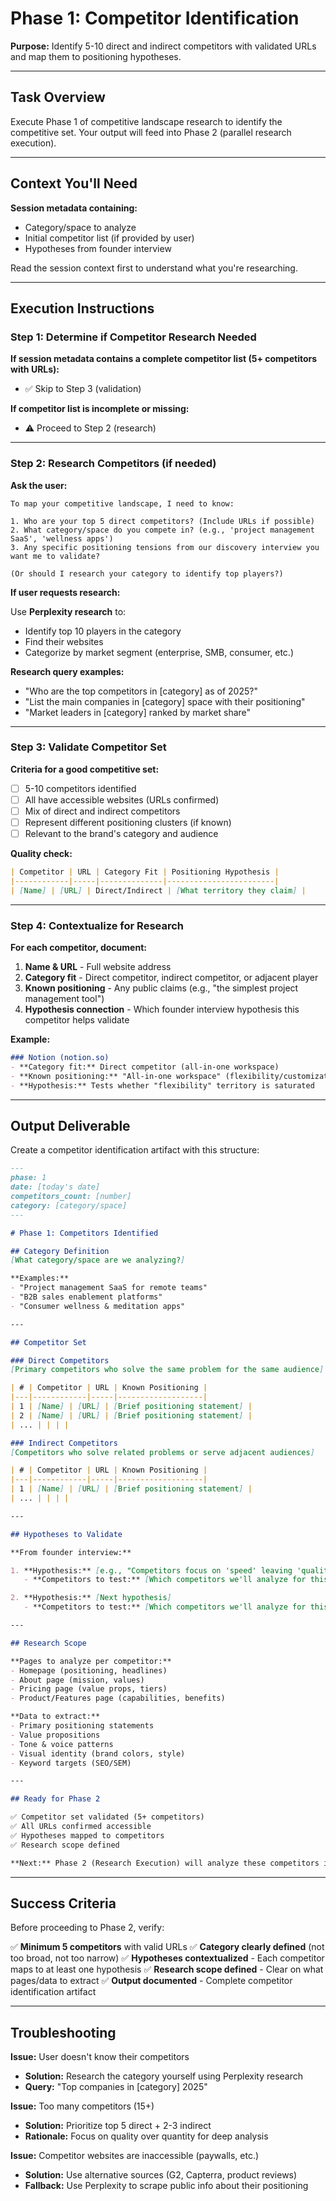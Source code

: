 # Phase 1: Competitor Identification

**Purpose:** Identify 5-10 direct and indirect competitors with validated URLs and map them to positioning hypotheses.

---

## Task Overview

Execute Phase 1 of competitive landscape research to identify the competitive set. Your output will feed into Phase 2 (parallel research execution).

---

## Context You'll Need

**Session metadata containing:**
- Category/space to analyze
- Initial competitor list (if provided by user)
- Hypotheses from founder interview

Read the session context first to understand what you're researching.

---

## Execution Instructions

### Step 1: Determine if Competitor Research Needed

**If session metadata contains a complete competitor list (5+ competitors with URLs):**
- ✅ Skip to Step 3 (validation)

**If competitor list is incomplete or missing:**
- ⚠️ Proceed to Step 2 (research)

---

### Step 2: Research Competitors (if needed)

**Ask the user:**
```
To map your competitive landscape, I need to know:

1. Who are your top 5 direct competitors? (Include URLs if possible)
2. What category/space do you compete in? (e.g., 'project management SaaS', 'wellness apps')
3. Any specific positioning tensions from our discovery interview you want me to validate?

(Or should I research your category to identify top players?)
```

**If user requests research:**

Use **Perplexity research** to:
- Identify top 10 players in the category
- Find their websites
- Categorize by market segment (enterprise, SMB, consumer, etc.)

**Research query examples:**
- "Who are the top competitors in [category] as of 2025?"
- "List the main companies in [category] space with their positioning"
- "Market leaders in [category] ranked by market share"

---

### Step 3: Validate Competitor Set

**Criteria for a good competitive set:**
- [ ] 5-10 competitors identified
- [ ] All have accessible websites (URLs confirmed)
- [ ] Mix of direct and indirect competitors
- [ ] Represent different positioning clusters (if known)
- [ ] Relevant to the brand's category and audience

**Quality check:**
```markdown
| Competitor | URL | Category Fit | Positioning Hypothesis |
|------------|-----|--------------|------------------------|
| [Name] | [URL] | Direct/Indirect | [What territory they claim] |
```

---

### Step 4: Contextualize for Research

**For each competitor, document:**
1. **Name & URL** - Full website address
2. **Category fit** - Direct competitor, indirect competitor, or adjacent player
3. **Known positioning** - Any public claims (e.g., "the simplest project management tool")
4. **Hypothesis connection** - Which founder interview hypothesis this competitor helps validate

**Example:**
```markdown
### Notion (notion.so)
- **Category fit:** Direct competitor (all-in-one workspace)
- **Known positioning:** "All-in-one workspace" (flexibility/customization)
- **Hypothesis:** Tests whether "flexibility" territory is saturated
```

---

## Output Deliverable

Create a competitor identification artifact with this structure:

```markdown
---
phase: 1
date: [today's date]
competitors_count: [number]
category: [category/space]
---

# Phase 1: Competitors Identified

## Category Definition
[What category/space are we analyzing?]

**Examples:**
- "Project management SaaS for remote teams"
- "B2B sales enablement platforms"
- "Consumer wellness & meditation apps"

---

## Competitor Set

### Direct Competitors
[Primary competitors who solve the same problem for the same audience]

| # | Competitor | URL | Known Positioning |
|---|------------|-----|-------------------|
| 1 | [Name] | [URL] | [Brief positioning statement] |
| 2 | [Name] | [URL] | [Brief positioning statement] |
| ... | | | |

### Indirect Competitors
[Competitors who solve related problems or serve adjacent audiences]

| # | Competitor | URL | Known Positioning |
|---|------------|-----|-------------------|
| 1 | [Name] | [URL] | [Brief positioning statement] |
| ... | | | |

---

## Hypotheses to Validate

**From founder interview:**

1. **Hypothesis:** [e.g., "Competitors focus on 'speed' leaving 'quality' unclaimed"]
   - **Competitors to test:** [Which competitors we'll analyze for this]

2. **Hypothesis:** [Next hypothesis]
   - **Competitors to test:** [Which competitors we'll analyze for this]

---

## Research Scope

**Pages to analyze per competitor:**
- Homepage (positioning, headlines)
- About page (mission, values)
- Pricing page (value props, tiers)
- Product/Features page (capabilities, benefits)

**Data to extract:**
- Primary positioning statements
- Value propositions
- Tone & voice patterns
- Visual identity (brand colors, style)
- Keyword targets (SEO/SEM)

---

## Ready for Phase 2

✅ Competitor set validated (5+ competitors)
✅ All URLs confirmed accessible
✅ Hypotheses mapped to competitors
✅ Research scope defined

**Next:** Phase 2 (Research Execution) will analyze these competitors in detail.
```

---

## Success Criteria

Before proceeding to Phase 2, verify:

✅ **Minimum 5 competitors** with valid URLs
✅ **Category clearly defined** (not too broad, not too narrow)
✅ **Hypotheses contextualized** - Each competitor maps to at least one hypothesis
✅ **Research scope defined** - Clear on what pages/data to extract
✅ **Output documented** - Complete competitor identification artifact

---

## Troubleshooting

**Issue:** User doesn't know their competitors
- **Solution:** Research the category yourself using Perplexity research
- **Query:** "Top companies in [category] 2025"

**Issue:** Too many competitors (15+)
- **Solution:** Prioritize top 5 direct + 2-3 indirect
- **Rationale:** Focus on quality over quantity for deep analysis

**Issue:** Competitor websites are inaccessible (paywalls, etc.)
- **Solution:** Use alternative sources (G2, Capterra, product reviews)
- **Fallback:** Use Perplexity to scrape public info about their positioning

